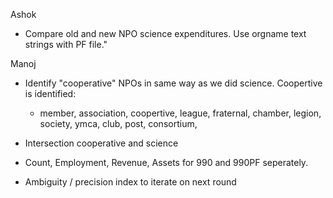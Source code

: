 Ashok 

- Compare old and new NPO science expenditures. Use orgname text strings with PF file."

Manoj

- Identify "cooperative" NPOs in same way as we did science. Coopertive is identified:
	- member, association, coopertive, league, fraternal, chamber, legion, society, ymca, club, post, consortium,

- Intersection cooperative and science

- Count, Employment, Revenue, Assets for 990 and 990PF seperately.

- Ambiguity / precision index to iterate on next round
